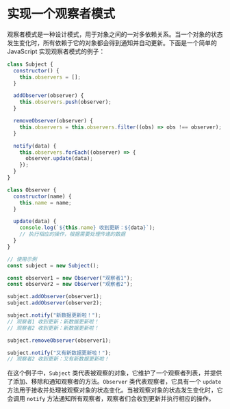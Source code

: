 # 实现一个观察者模式

观察者模式是一种设计模式，用于对象之间的一对多依赖关系。当一个对象的状态发生变化时，所有依赖于它的对象都会得到通知并自动更新。下面是一个简单的 JavaScript 实现观察者模式的例子：

```javascript
class Subject {
  constructor() {
    this.observers = [];
  }

  addObserver(observer) {
    this.observers.push(observer);
  }

  removeObserver(observer) {
    this.observers = this.observers.filter((obs) => obs !== observer);
  }

  notify(data) {
    this.observers.forEach((observer) => {
      observer.update(data);
    });
  }
}

class Observer {
  constructor(name) {
    this.name = name;
  }

  update(data) {
    console.log(`${this.name} 收到更新：${data}`);
    // 执行相应的操作，根据需要处理传递的数据
  }
}

// 使用示例
const subject = new Subject();

const observer1 = new Observer("观察者1");
const observer2 = new Observer("观察者2");

subject.addObserver(observer1);
subject.addObserver(observer2);

subject.notify("新数据更新啦！");
// 观察者1 收到更新：新数据更新啦！
// 观察者2 收到更新：新数据更新啦！

subject.removeObserver(observer1);

subject.notify("又有新数据更新啦！");
// 观察者2 收到更新：又有新数据更新啦！
```

在这个例子中，`Subject` 类代表被观察的对象，它维护了一个观察者列表，并提供了添加、移除和通知观察者的方法。`Observer` 类代表观察者，它具有一个 `update` 方法用于接收并处理被观察对象的状态变化。当被观察对象的状态发生变化时，它会调用 `notify` 方法通知所有观察者，观察者们会收到更新并执行相应的操作。
